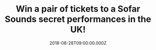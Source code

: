 ---
campaign-uuid: "c-c519647c-244f-42fa-b1d0-3ddffe24839d"
type: "Preview"
category: "Tickets"
date: "2018-08-28T09:00:00.000Z"
end-date: "2018-09-11T23:59:00.000Z"
disable-form: false
is_promoted: true
has_entry_page: true
title: "Win a pair of tickets to a Sofar Sounds secret performances in the UK!"
competition-description: "<p>Are you the kind of person that loves going to concerts\
  \ and discovering new artists & places? If the answer is YES, we’re sure you won’\
  t want to miss this: we are giving away a pair of tickets to a Sofar Sounds concert\
  \ of your choice anywhere in the UK!</p>\r\n<p>Passionate, dedicated, respectful…\
  \ thousands of artists have performed to Sofar guests! If you want to be part of\
  \ it and be one of them, click on the link below for a chance to win!</p>"
hero-header: "Win a pair of tickets to a Sofar Sounds secret performances in the UK!"
terms-confirmation: "N/A"
banner-img: "https://assets.expresslyapp.com/asset-9856e9b0-ae0b-46d8-a48b-853a26d03d7e.jpg"
logo-left-href: "https://sofar-dev-pr-3802.herokuapp.com/lp/expressly-test"
logo-left-image: "https://assets.expresslyapp.com/66bd3349-b61b-478b-a249-5cfc2e028ceb-thumb.png"
logo-left-title: "Sofar Sound"
bg-image-hero: "https://assets.expresslyapp.com/asset-e6bfd792-9334-4cd7-bbc6-3d0ce4d7e395.jpg"
bg-image-first: "https://assets.expresslyapp.com/asset-ee95910d-cac7-4357-8a02-3ba3ceeed62e.jpg"
bg-image-second: "https://assets.expresslyapp.com/asset-24fdef4a-41da-4220-9b7d-0376ae63ea96.jpg"
bg-image-third: "https://assets.expresslyapp.com/asset-db9aaeeb-af12-4d52-bbf6-584b43657a86.jpg"
section1-content: "<p>Cofounded in London in 2009 by Rafe Offer and Rocky Start, Sofar\
  \ brings guests and artists together in unique locations. Sofar shows begin as a\
  \ secret: guests sign on for three unnamed performances at undisclosed locations,\
  \ hosted by community members in everyday spaces — from living rooms and rooftops,\
  \ to retail stores.</p>\r\n<p>Through the transformation of these spaces into captivating\
  \ venues, Sofar serves as a platform for artists to connect with engaged audiences\
  \ in cities around the world. Sofar invites guests to discover new artists, spaces,\
  \ people, neighbourhoods and cities, whether at home or abroad, creating an inclusive\
  \ and accessible global community where people make genuine connections.</p>"
section2-content: "<p>James Bay, Hozier, Kaleo… are some of their amazing artists\
  \ you could find at their unique locations. If you want to be delighted by their\
  \ amazing voices you can apply for tickets up until 5 days before the events, If\
  \ you are selected, confirm your place, you can come with your friends or solo!\
  \ You never know who you're going to meet!</p>\r\n<p>A day before the show you will\
  \ get an email with the address of the Sofar and let the party begin! Bring some\
  \ drinks and find a seat (floor seating encouraged!). You won't find out who's playing\
  \ until you get there, so come with an open mind and enjoy the show!</p>"
section3-content: "<p>If you are looking forward to attending one of their amazing\
  \ secret concerts… now it could be the best plan of your weekend. Thanks to NME\
  \ AAA and Sofar Sounds we are offering a pair of tickets to a Sofar Sounds concert\
  \ of your choice anywhere in the UK! </p>\r\n<p>But that is not all, at Sofar Sounds\
  \ we are all winners, if you don’t get selected as the winner you have 20% off at\
  \ their tickets!</p>\r\n<p>Enter the form below for a chance to win and you may\
  \ even discover your new favourite artist!</p>\r\n<p>Good luck!</p>"
entry-title: "Win a pair of tickets to a Sofar Sounds secret performances in the UK!"
entry-content: "Enter the draw to win pair of tickets to a Sofar Sounds secret concert\
  \ of your choice by completing the form below before 23:59 on 11th of September\
  \ 2018."
has-winner: false
prize-description: "A pair of tickets to a Sofar Sounds secret performances & the\
  \ exclusive offer for NME AAA: GE (Guaranteed Entry) + Discount (20%)."
special-conditions: "The winner will be contacted the day after the competition closes\
  \ and it will have one week to claim the prize.\r\nMultiple entries are allowed\
  \ up to one every day."
---